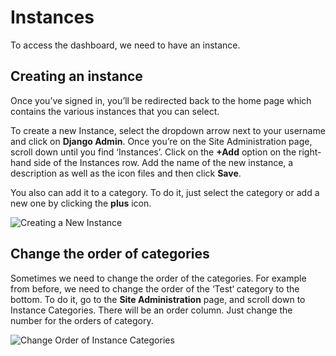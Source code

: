 # Instances

To access the dashboard, we need to have an instance.

## Creating an instance

Once you’ve signed in, you’ll be redirected back to the home page which contains the various instances that you can select.

To create a new Instance, select the dropdown arrow next to your username and click on **Django Admin**. Once you’re on the Site Administration page, scroll down until you find ‘Instances’.
Click on the **+Add** option on the right-hand side of the Instances row. Add the name of the new instance, a description as well as the icon files
and then click **Save**.

You also can add it to a category. To do it, just select the category or add a new one by clicking the **plus** icon.

![Creating a New Instance](../../assets/screencasts/new-instance.gif "Creating a New Instance")

## Change the order of categories

Sometimes we need to change the order of the categories. For example from before, we need to change the order of the ‘Test‘ category to the bottom. To do it, go to the **Site Administration** page,
and scroll down to Instance Categories. There will be an order column. Just change the number for the orders of category.

![Change Order of Instance Categories](../../assets/screencasts/instance-category-order.gif "Change Order of Instance Categories")